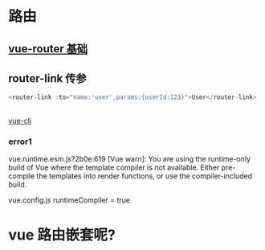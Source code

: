 # 路由

## [vue-router 基础](https://router.vuejs.org/zh/guide/#html)

## router-link 传参

```javascript
<router-link :to="name:'user',params:{userId:123}">User</router-link>
```

## 



[vue-cli](https://cli.vuejs.org/)


### error1
vue.runtime.esm.js?2b0e:619 [Vue warn]: You are using the runtime-only build of Vue where the template compiler is not available. Either pre-compile the templates into render functions, or use the compiler-included build.


vue.config.js
runtimeCompiler = true

# vue 路由嵌套呢?
